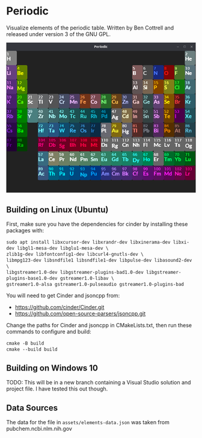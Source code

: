 # Periodic
Visualize elements of the periodic table.
Written by Ben Cottrell and released under version 3 of the GNU GPL.

![Screenshot](screenshot.png)

## Building on Linux (Ubuntu)
First, make sure you have the dependencies for cinder by installing these packages with:
```
sudo apt install libxcursor-dev libxrandr-dev libxinerama-dev libxi-dev libgl1-mesa-dev libglu1-mesa-dev \
zlib1g-dev libfontconfig1-dev libcurl4-gnutls-dev \
libmpg123-dev libsndfile1 libsndfile1-dev libpulse-dev libasound2-dev \
libgstreamer1.0-dev libgstreamer-plugins-bad1.0-dev libgstreamer-plugins-base1.0-dev gstreamer1.0-libav \
gstreamer1.0-alsa gstreamer1.0-pulseaudio gstreamer1.0-plugins-bad
```

You will need to get Cinder and jsoncpp from:
 - https://github.com/cinder/Cinder.git
 - https://github.com/open-source-parsers/jsoncpp.git
 
Change the paths for Cinder and jsoncpp in CMakeLists.txt,
 then run these commands to configure and build:
```shell
cmake -B build
cmake --build build
```

## Building on Windows 10
TODO: This will be in a new branch containing a Visual Studio solution and project file.
I have tested this out though.

## Data Sources
The data for the file in `assets/elements-data.json` was taken from pubchem.ncbi.nlm.nih.gov 


